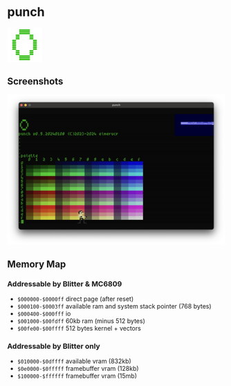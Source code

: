 # punch

![icon](./docs/punch_icon_80x80.png)

## Screenshots

![punch](./docs/20240108_screenshot.png)

## Memory Map

### Addressable by Blitter & MC6809

* ```$000000-$0000ff``` direct page (after reset)
* ```$000100-$0003ff``` available ram and system stack pointer (768 bytes)
* ```$000400-$000fff``` io
* ```$001000-$00fdff``` 60kb ram (minus 512 bytes)
* ```$00fe00-$00ffff``` 512 bytes kernel + vectors

### Addressable by Blitter only

* ```$010000-$0dffff``` available vram (832kb)
* ```$0e0000-$0fffff``` framebuffer vram (128kb)
* ```$100000-$ffffff``` framebuffer vram (15mb)
